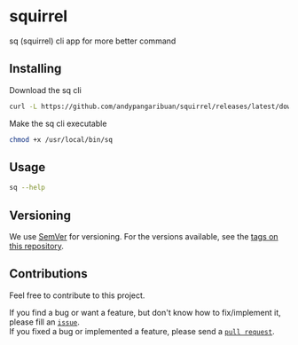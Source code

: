 # squirrel

sq (squirrel) cli app for more better command

## Installing

Download the sq cli

```sh
curl -L https://github.com/andypangaribuan/squirrel/releases/latest/download/sq-`uname -s`-`uname -m` -o /usr/local/bin/sq
```

Make the sq cli executable

```sh
chmod +x /usr/local/bin/sq
```

## Usage

```sh
sq --help
```

## Versioning

We use [SemVer](http://semver.org/) for versioning. For the versions available, see the [tags on this repository](https://github.com/andypangaribuan/squirrel/tags).

## Contributions

Feel free to contribute to this project.

If you find a bug or want a feature, but don't know how to fix/implement it, please fill an [`issue`](https://github.com/andypangaribuan/squirrel/issues).  
If you fixed a bug or implemented a feature, please send a [`pull request`](https://github.com/andypangaribuan/squirrel/pulls).
